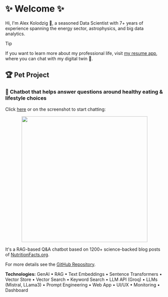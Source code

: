 # ✨ Welcome ✨

Hi, I'm Alex Kolodzig 👋, a seasoned Data Scientist with 7+ years of experience spanning the energy sector, astrophysics, and big data analytics.

> [!TIP]
> If you want to learn more about my professional life, visit [my resume app](https://alex-kolodzig-cv.streamlit.app/), where you can chat with my digital twin 🤖.

## 🏆 Pet Project

### 🥦 **Chatbot** that helps answer questions around healthy eating & lifestyle choices 

Click [here](https://nutrify-your-life.streamlit.app/) or on the screenshot to start chatting:

<p align="center">
  <a href="https://nutrify-your-life.streamlit.app/" target="_blank">
    <img src="https://github.com/user-attachments/assets/e43c65bf-5702-4225-8c82-9943e8d2e904" width="400">
  </a>
</p>


It's a RAG-based Q&A chatbot based on 1200+ science-backed blog posts of [NutritionFacts.org](https://nutritionfacts.org).

For more details see the [GitHub Repository](https://github.com/alexkolo/rag_nutrition_facts_blog).

**Technologies:** GenAI • RAG • Text Embeddings • Sentence Transformers • Vector Store • Vector Search • Keyword Search • LLM API (Groq) • LLMs (Mistral, LLama3) • Prompt Engineering • Web App • UI/UX • Monitoring • Dashboard

<!--

- 🔭 I’m currently working on ...
- 🌱 I’m currently learning ...
- 👯 I’m looking to collaborate on ...
- 🤔 I’m looking for help with ...
- 💬 Ask me about ...
- 📫 How to reach me: ...
- ⚡ Fun fact: ...
-->
